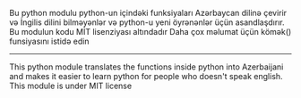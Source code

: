 
Bu python modulu python-un içindəki funksiyaları Azərbaycan dilinə çevirir və İngilis dilini bilməyənlər və python-u yeni öyrənənlər üçün asandlaşdırır.
Bu modulun kodu MİT lisenziyası altındadır
Daha çox məlumat üçün kömək() funsiyasını istidə edin

---------------------------------------------------------------------------------------------------------------------------------------------------

This python module translates the functions inside python into Azerbaijani and makes it easier to learn python for people who doesn't speak english.
This module is under MIT license